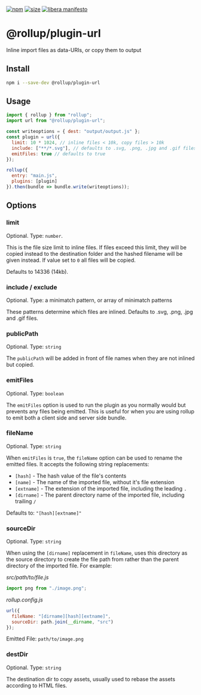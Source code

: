[npm]: https://img.shields.io/npm/v/@rollup/plugin-url
[npm-url]: https://www.npmjs.com/package/@rollup/plugin-url
[size]: https://packagephobia.now.sh/badge?p=@rollup/plugin-url
[size-url]: https://packagephobia.now.sh/result?p=@rollup/plugin-url

[![npm][npm]][npm-url]
[![size][size]][size-url]
[![libera manifesto](https://img.shields.io/badge/libera-manifesto-lightgrey.svg)](https://liberamanifesto.com)

# @rollup/plugin-url

Inline import files as data-URIs, or copy them to output

## Install

```sh
npm i --save-dev @rollup/plugin-url
```

## Usage

```js
import { rollup } from "rollup";
import url from "@rollup/plugin-url";

const writeoptions = { dest: "output/output.js" };
const plugin = url({
  limit: 10 * 1024, // inline files < 10k, copy files > 10k
  include: ["**/*.svg"], // defaults to .svg, .png, .jpg and .gif files
  emitFiles: true // defaults to true
});

rollup({
  entry: "main.js",
  plugins: [plugin]
}).then(bundle => bundle.write(writeoptions));
```

## Options

### limit

Optional. Type: `number`.

This is the file size limit to inline files. If files exceed this limit, they
will be copied instead to the destination folder and the hashed filename will
be given instead. If value set to `0` all files will be copied.

Defaults to 14336 (14kb).

### include / exclude

Optional. Type: a minimatch pattern, or array of minimatch patterns

These patterns determine which files are inlined. Defaults to .svg, .png, .jpg
and .gif files.

### publicPath

Optional. Type: `string`

The `publicPath` will be added in front of file names when they are not inlined
but copied.

### emitFiles

Optional. Type: `boolean`

The `emitFiles` option is used to run the plugin as you normally would but prevents any files being emitted. This is useful for when you are using rollup to emit both a client side and server side bundle.

### fileName

Optional. Type: `string`

When `emitFiles` is `true`, the `fileName` option can be used to rename the emitted files. It accepts the following string replacements:

- `[hash]` - The hash value of the file's contents
- `[name]` - The name of the imported file, without it's file extension
- `[extname]` - The extension of the imported file, including the leading `.`
- `[dirname]` - The parent directory name of the imported file, including trailing `/`

Defaults to: `"[hash][extname]"`

### sourceDir

Optional. Type: `string`

When using the `[dirname]` replacement in `fileName`, uses this directory as the source directory to create the file path from rather than the parent directory of the imported file. For example:

_src/path/to/file.js_

```js
import png from "./image.png";
```

_rollup.config.js_

```js
url({
  fileName: "[dirname][hash][extname]",
  sourceDir: path.join(__dirname, "src")
});
```

Emitted File: `path/to/image.png`

### destDir

Optional. Type: `string`

The destination dir to copy assets, usually used to rebase the assets according to HTML files.
